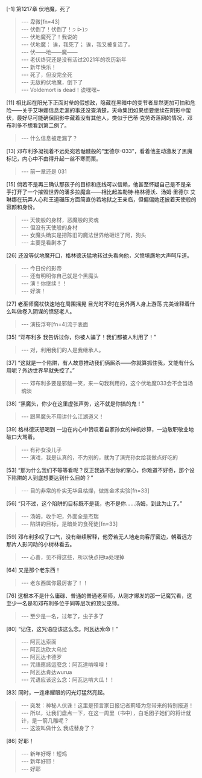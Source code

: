 
[-1] 第1217章 伏地魔，死了
>--- 卑微[fn=43]<br>
>--- 伏倒了！伏倒了！੭ ᐕ)੭<br>
>--- 伏地魔死了！我说的<br>
>--- 伏地魔：
诶，我死了；
诶，我又被复活了。<br>
>--- 伏——地——魔——<br>
>--- 老伏终究还是没有活过2021年的农历新年<br>
>--- 新年快乐！<br>
>--- 死了，但没完全死<br>
>--- 无敌的伏地魔，倒下了<br>
>--- Voldemort is dead！诶嘿嘿~<br>

[11] 相比起在阳光下正面对垒的假想敌，隐藏在黑暗中的变节者显然更加可怕和危险——关于艾琳娜信息走漏的事还没查清楚，天命集团如果想要继续在阴影中蛰伏，最好尽可能确保阴影中藏着没有其他人，类似于巴蒂·克劳奇落网的情况，邓布利多不想看到第二例了。
>--- 什么信息被走漏了？<br>

[13] 邓布利多凝视着不远处宛若骷髅般的“里德尔-033”，看着他主动激发了黑魔标记，内心中不由得升起一丝不寒而栗。
>--- 前一章还是 031<br>

[15] 倘若不是再三确认那孩子的目标和底线可以信赖，他甚至怀疑自己是不是亲手打开了一个摧毁世界的潘多拉魔盒——相比起盖勒特·格林德沃、汤姆·里德尔 艾琳娜在玩弄人心和王道碾压方面简直仿若地狱之王亲临，但偏偏她还披着天使般的容颜和身份。
>--- 天使般的身材，恶魔般的灵魂<br>
>--- 但没有天使般的身材<br>
>--- 女魔头确实是把陈旧的魔法世界给砸烂了阿，狗头<br>
>--- 主要是看剧本了<br>

[26] 还没等伏地魔开口，格林德沃猛地转过头看向他，义愤填膺地大声呵斥道。
>--- 今日份的影帝<br>
>--- 还有明明你自己就是个黑魔头<br>
>--- 演！你继续！！<br>
>--- 好演！<br>

[27] 老巫师魔杖快速地在周围摇晃 目光时不时在另外两人身上游荡 完美诠释着什么叫做卷入阴谋的愤怒老人。
>--- 演技浮夸[fn=4]流于表面<br>

[35] “邓布利多 我告诉过你，你被人骗了！我们都被人利用了！”
>--- 对，利用我们的人是我继承人。<br>

[37] “这就是一个陷阱，有人故意推动我们俩厮杀——你就算抓住我，又能有什么用呢？外边世界早就失控了。”
>--- 邓布利多要是邪魅一笑，来一句我利用的，这个伏地魔033会不会当场魂淡<br>

[38] “黑魔头，你少在这里虚张声势，这不就是你搞的鬼！”
>--- 跟黑魔头不用讲什么江湖道义！<br>

[39] 格林德沃怒喝到 一边在内心中赞叹着自家孙女的神机妙算，一边敬职敬业地破口大骂着。
>--- 有孙女没儿子<br>
>--- 演戏，我是认真的，不为别的，就为了演完孙女给我做点好吃的<br>

[53] “那为什么我们不等等看呢？反正我逃不出你的掌心，你难道不好奇，那个设下陷阱的人到底想要达到什么目的？”
>--- 目的非常的朴实无华且枯燥，做炼金术实验[fn=33]<br>

[56] “只不过，这个陷阱的目标既不是我，也不是你……汤姆，到此为止了。”
>--- 汤姆，收手吧，外面全是杰瑞<br>
>--- 陷阱的目标，是暗处的食死徒[fn=33]<br>

[59] 邓布利多叹了口气，没有继续解释，他旁若无人地走向客厅窗边，朝着远方那片人影闪动的小树林看去。
>--- 心善，见不得这些，所以快点把ta处理掉<br>

[64] 又是那个老东西！
>--- 老东西属你最厉害了！！<br>

[76] 这根本不是什么庸碌、普通的普通老巫师，从刚才爆发的那一记魔咒看，这至少一名是和邓布利多位于同等层次的顶尖巫师。
>--- 至少是一名，过年了，虫子多了<br>

[80] “记住，这咒语应该这么念。阿瓦达索命！”
>--- 阿瓦达索面<br>
>--- 阿瓦达砍大乌拉<br>
>--- 阿瓦达卡德罗<br>
>--- 咒語應該這麼念：阿瓦達啃嗅嗅！<br>
>--- 阿瓦达肯达wurua<br>
>--- 咒语应该这么念：阿瓦达啃大瓜！！<br>

[83] 同时，一连串耀眼的闪光灯猛然亮起。
>--- 突发：神秘人伏诛！这里是预言家日报记者莉塔为您带来的特别报道！<br>
>--- 所以，让我们盘点一下，在这一周里（书中），白毛团子她们的将计就计，是一箭几雕呢？<br>
>--- 这波叫做什么 我成替身了？<br>

[86] 好耶！
>--- 新年好呀！短鸡<br>
>--- 新年好耶！<br>
>--- 好耶<br>
